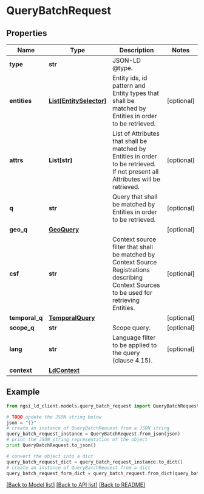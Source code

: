 # QueryBatchRequest


## Properties

Name | Type | Description | Notes
------------ | ------------- | ------------- | -------------
**type** | **str** | JSON-LD @type.  | 
**entities** | [**List[EntitySelector]**](EntitySelector.md) | Entity ids, id pattern and Entity types that shall be matched by Entities in order to be retrieved.  | [optional] 
**attrs** | **List[str]** | List of Attributes that shall be matched by Entities in order to be retrieved. If not present all Attributes will be retrieved.  | [optional] 
**q** | **str** | Query that shall be matched by Entities in order to be retrieved.  | [optional] 
**geo_q** | [**GeoQuery**](GeoQuery.md) |  | [optional] 
**csf** | **str** | Context source filter that shall be matched by Context Source Registrations describing Context Sources to be used for retrieving Entities.  | [optional] 
**temporal_q** | [**TemporalQuery**](TemporalQuery.md) |  | [optional] 
**scope_q** | **str** | Scope query. | [optional] 
**lang** | **str** | Language filter to be applied to the query (clause 4.15). | [optional] 
**context** | [**LdContext**](LdContext.md) |  | 

## Example

```python
from ngsi_ld_client.models.query_batch_request import QueryBatchRequest

# TODO update the JSON string below
json = "{}"
# create an instance of QueryBatchRequest from a JSON string
query_batch_request_instance = QueryBatchRequest.from_json(json)
# print the JSON string representation of the object
print QueryBatchRequest.to_json()

# convert the object into a dict
query_batch_request_dict = query_batch_request_instance.to_dict()
# create an instance of QueryBatchRequest from a dict
query_batch_request_form_dict = query_batch_request.from_dict(query_batch_request_dict)
```
[[Back to Model list]](../README.md#documentation-for-models) [[Back to API list]](../README.md#documentation-for-api-endpoints) [[Back to README]](../README.md)


